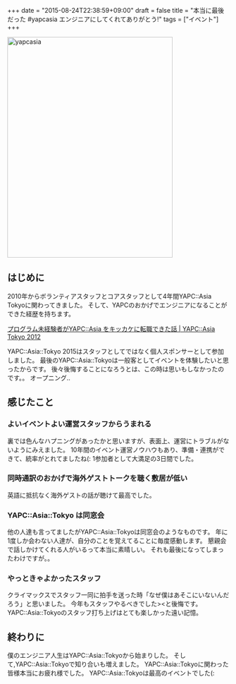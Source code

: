 +++
date = "2015-08-24T22:38:59+09:00"
draft = false
title = "本当に最後だった #yapcasia エンジニアにしてくれてありがとう!"
tags =  ["イベント"]
+++

<a data-flickr-embed="true" data-header="false" data-footer="false" data-context="false"  href="https://www.flickr.com/photos/68742489@N02/20656249990/in/dateposted-public/" title="yapcasia"><img src="https://farm6.staticflickr.com/5675/20656249990_dddf845e86.jpg" width="375" height="500" alt="yapcasia"></a><script async src="//embedr.flickr.com/assets/client-code.js" charset="utf-8"></script>

はじめに
---

2010年からボランティアスタッフとコアスタッフとして4年間YAPC::Asia Tokyoに関わってきました。
そして、YAPCのおかげでエンジニアになることができた経歴を持ちます。

[プログラム未経験者がYAPC::Asia をキッカケに転職できた話 | YAPC::Asia Tokyo 2012](http://yapcasia.org/2012/news/staff-voice-3.html)

YAPC::Asia::Tokyo 2015はスタッフとしてではなく個人スポンサーとして参加しました。
最後のYAPC::Asia::Tokyoは一般客としてイベントを体験したいと思ったからです。
後々後悔することになろうとは、この時は思いもしなかったのです。。 オープニング..

感じたこと
---

### よいイベントよい運営スタッフからうまれる

裏では色んなハプニングがあったかと思いますが、表面上、運営にトラブルがないようにみえました。
10年間のイベント運営ノウハウもあり、準備・連携ができて、統率がとれてましたね(:
1参加者として大満足の3日間でした。

### 同時通訳のおかげで海外ゲストトークを聴く敷居が低い

英語に抵抗なく海外ゲストの話が聴けて最高でした。

### YAPC::Asia::Tokyo は同窓会

他の人達も言ってましたがYAPC::Asia::Tokyoは同窓会のようなものです。
年に1度しか会わない人達が、自分のことを覚えてることに毎度感動します。
懇親会で話しかけてくれる人がいるって本当に素晴しい。
それも最後になってしまったわけですが。。

### やっときゃよかったスタッフ

クライマックスでスタッフ一同に拍手を送った時「なぜ僕はあそこにいないんだろう」と思いました。
今年もスタッフやるべきでした><と後悔です。
YAPC::Asia::Tokyoのスタッフ打ち上げはとても楽しかった遠い記憶。

終わりに
---

僕のエンジニア人生はYAPC::Asia::Tokyoから始まりした。
そして,YAPC::Asia::Tokyoで知り合いも増えました。
YAPC::Asia::Tokyoに関わった皆様本当にお疲れ様でした。
YAPC::Asia::Tokyoは最高のイベントでした(:
